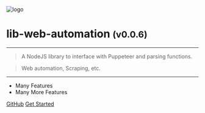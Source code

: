 <!-- _coverpage.md -->

![logo](media/lib-web-automation-banner-large.png)

# lib-web-automation <small>(v0.0.6)</small>

<hr>

> A NodeJS library to interface with Puppeteer and parsing functions.

> Web automation, Scraping, etc.

<hr>

- Many Features
- Many More Features

[GitHub](https://github.com/liquicode/lib-web-automation)
[Get Started](external/readme.md)


<!-- background image -->
<!-- ![]() -->

<!-- background color -->
<!-- ![color](#cceeff) -->
<!-- ![color](#2980B9) -->
